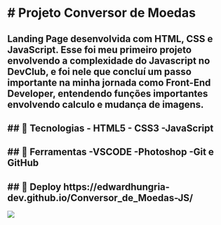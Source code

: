 <h1># Projeto Conversor de Moedas</h1>

<h2>Landing Page desenvolvida com HTML, CSS e JavaScript. 
Esse foi meu primeiro projeto envolvendo a complexidade do Javascript no DevClub, e foi nele que concluí um passo importante na minha jornada como Front-End Developer, entendendo funções importantes envolvendo calculo e mudança de imagens.</h2>

<h2>## 🚀 Tecnologias
- HTML5
- CSS3
-JavaScript</h2>  

<h2>## 🚀 Ferramentas
-VSCODE
-Photoshop
-Git e GitHub</h2>

<h2>## 🔗 Deploy https://edwardhungria-dev.github.io/Conversor_de_Moedas-JS/</h2> 

<img src="https://github.com/edwardhungria-dev/Conversor_de_Moedas-JS/blob/master/assets/Free%20MacBook%20Pro%20on%20Writing%20Desk%20Mockup.png?raw=true">
